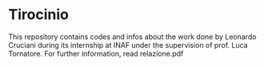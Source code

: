 # Tirocinio
This repository contains codes and infos about the work done by Leonardo Cruciani during its internship at INAF under the supervision of prof. Luca Tornatore.
For further information, read relazione.pdf
